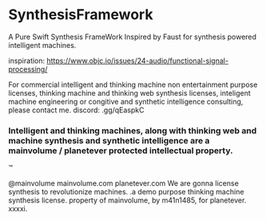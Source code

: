 # SynthesisFramework

A Pure Swift Synthesis FrameWork Inspired by Faust for synthesis powered intelligent machines.

inspiration: 
https://www.objc.io/issues/24-audio/functional-signal-processing/

For commercial intelligent and thinking machine non entertainment purpose licenses, thinking machine and thinking web synthesis licenses, inteligent machine engineering or congitive and synthetic intelligence consulting, please contact me. discord: .gg/qEaspkC

### Intelligent and thinking machines, along with thinking web and machine synthesis and synthetic intelligence are a mainvolume / planetever protected intellectual property. 
™

@mainvolume
mainvolume.com
planetever.com
We are gonna license synthesis to revolutionize machines. 
.a demo purpose thinking machine synthesis license. property of mainvolume, by m41n1485, for planetever. xxxxi.

